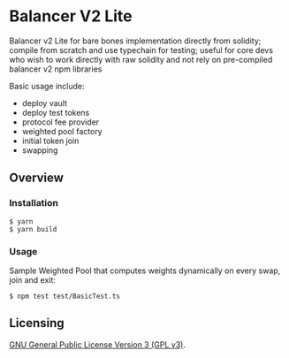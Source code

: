 # Balancer V2 Lite

Balancer v2 Lite for bare bones implementation directly from solidity; compile from scratch and use 
typechain for testing; useful for core devs who wish to work directly with raw solidity and not rely on pre-compiled balancer v2 npm libraries

Basic usage include:
* deploy vault
* deploy test tokens
* protocol fee provider
* weighted pool factory
* initial token join
* swapping

## Overview

### Installation

```console
$ yarn
$ yarn build
```

### Usage

Sample Weighted Pool that computes weights dynamically on every swap, join and exit:

```
$ npm test test/BasicTest.ts
```

## Licensing

[GNU General Public License Version 3 (GPL v3)](../../LICENSE).

